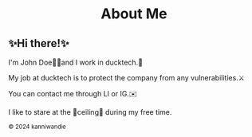<h1 align="center"> <b>About Me</b></h1>
<h2>✨Hi there!✨</h2>
<p>I'm John Doe👋🏻and I work in ducktech.🦆</p>
<p>My job at ducktech is to protect the company from any vulnerabilities.⚔️</p>
<p>You can contact me through LI or IG.✉️</p>
<p>I like to stare at the 🩵ceiling🩵 during my free time.</p>
        <footer>
            <p><sup>&copy; 2024 kanniwandie </sup></p>
        </footer>
